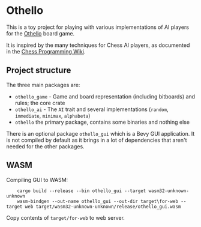Othello
===

This is a toy project for playing with various implementations of AI players for the [Othello]
board game.

It is inspired by the many techniques for Chess AI players, as documented in the [Chess Programming Wiki].

Project structure
---

The three main packages are:
  - `othello_game` - Game and board representation (including bitboards) and rules; the core crate
  - `othello_ai` - The `AI` trait and several implementations (`random`, `immediate`, `minimax`,
    `alphabeta`)
  - `othello` the primary package, contains some binaries and nothing else

There is an optional package `othello_gui` which is a Bevy GUI application.  It is not compiled
by default as it brings in a lot of dependencies that aren't needed for the other packages.

WASM
----

Compiling GUI to WASM:

```shell
    cargo build --release --bin othello_gui --target wasm32-unknown-unknown
    wasm-bindgen --out-name othello_gui --out-dir target\for-web --target web target/wasm32-unknown-unknown/release/othello_gui.wasm
```

Copy contents of `target/for-web` to web server.

[Othello]: https://en.wikipedia.org/wiki/Computer_Othello
[Chess Programming Wiki]: https://www.chessprogramming.org/
